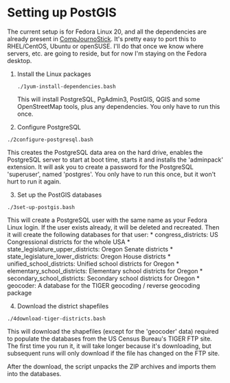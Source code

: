 # Setting up PostGIS

The current setup is for Fedora Linux 20, and all the dependencies are already present in [CompJournoStick](http://znmeb.github.io/CompJournoStick/). It's pretty easy to port this to RHEL/CentOS, Ubuntu or openSUSE. I'll do that once we know where servers, etc. are going to reside, but for now I'm staying on the Fedora desktop.

1. Install the Linux packages

      ```
      ./1yum-install-dependencies.bash
      ```
      This will install PostgreSQL, PgAdmin3, PostGIS, QGIS and some OpenStreetMap tools, plus any dependencies. You only have to run this once.

2. Configure PostgreSQL

```
./2configure-postgresql.bash
```
This creates the PostgreSQL data area on the hard drive, enables the PostgreSQL server to start at boot time, starts it and installs the 'adminpack' extension. It will ask you to create a password for the PostgreSQL 'superuser', named 'postgres'. You only have to run this once, but it won't hurt to run it again.

3. Set up the PostGIS databases

```
./3set-up-postgis.bash
```
This will create a PostgreSQL user with the same name as your Fedora Linux login. If the user exists already, it will be deleted and recreated. Then it will create the following databases for that user:
    * congress_districts: US Congressional districts for the whole USA
    * state_legislature_upper_districts: Oregon Senate districts
    * state_legislature_lower_districts: Oregon House districts
    * unified_school_districts: Unified school districts for Oregon
    * elementary_school_districts: Elementary school districts for Oregon
    * secondary_school_districts: Secondary school districts for Oregon
    * geocoder: A database for the TIGER geocoding / reverse geocoding package

4. Download the district shapefiles

```
./4download-tiger-districts.bash
```
This will download the shapefiles (except for the 'geocoder' data) required to populate the databases from the US Census Bureau's TIGER FTP site. The first time you run it, it will take longer because it's downloading, but subsequent runs will only download if the file has changed on the FTP site.

After the download, the script unpacks the ZIP archives and imports them into the databases.
